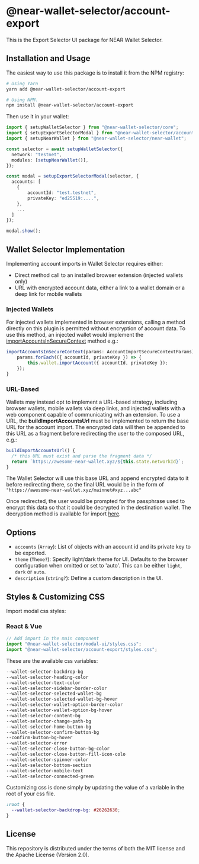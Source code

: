 # @near-wallet-selector/account-export

This is the Export Selector UI package for NEAR Wallet Selector.

## Installation and Usage

The easiest way to use this package is to install it from the NPM registry:

```bash
# Using Yarn
yarn add @near-wallet-selector/account-export

# Using NPM.
npm install @near-wallet-selector/account-export
```

Then use it in your wallet:

```ts
import { setupWalletSelector } from "@near-wallet-selector/core";
import { setupExportSelectorModal } from "@near-wallet-selector/account-export";
import { setupNearWallet } from "@near-wallet-selector/near-wallet";

const selector = await setupWalletSelector({
  network: "testnet",
  modules: [setupNearWallet()],
});

const modal = setupExportSelectorModal(selector, {
  accounts: [
    { 
        accountId: "test.testnet",
        privateKey: "ed25519:....",
    },
    ...
  ]
});

modal.show();
```

## Wallet Selector Implementation

Implementing account imports in Wallet Selector requires either:
- Direct method call to an installed browser extension (injected wallets only)
- URL with encrypted account data, either a link to a wallet domain or a deep link for mobile wallets

### Injected Wallets
For injected wallets implemented in browser extensions, calling a method directly on this plugin is permitted without encryption of account data.
To use this method, an injected wallet would implement the [importAccountsInSecureContext](../core/src/lib/wallet/wallet.types.ts) method e.g.:
```ts
importAccountsInSecureContext(params: AccountImportSecureContextParams) {
    params.forEach(({ accountId, privateKey }) => {
        this.wallet.importAccount({ accountId, privateKey });
    });
}
```

### URL-Based

Wallets may instead opt to implement a URL-based strategy, including browser wallets, mobile wallets via deep links, and injected wallets with a web component capable of
communicating with an extension. To use a URL, the __buildImportAccountsUrl__ must be implemented to return the base URL for the account import. The encrypted data will
then be appended to this URL as a fragment before redirecting the user to the composed URL, e.g.:
```javascript
buildImportAccountsUrl() {
  /* this URL must exist and parse the fragment data */
  return `https://awesome-near-wallet.xyz/${this.state.networkId}`;
}
```

The Wallet Selector will use this base URL and append encrypted data to it before redirecting there, so the final URL would be in the form of `"https://awesome-near-wallet.xyz/mainnet#xyz...abc"`

Once redirected, the user would be prompted for the passphrase used to encrypt this data so that it could be decrypted in the destination wallet. The decryption method is available for import [here](./src/TBD).


## Options
- `accounts` (`Array`): List of objects with an account id and its private key to be exported.
- `theme` (`Theme?`): Specify light/dark theme for UI. Defaults to the browser configuration when omitted or set to 'auto'. This can be either `light`, `dark` or `auto`.
- `description` (`string?`): Define a custom description in the UI.

## Styles & Customizing CSS

Import modal css styles:

### React & Vue

```ts
// Add import in the main component
import "@near-wallet-selector/modal-ui/styles.css";
import "@near-wallet-selector/account-export/styles.css";
```

These are the available css variables:

```css
--wallet-selector-backdrop-bg
--wallet-selector-heading-color
--wallet-selector-text-color
--wallet-selector-sidebar-border-color
--wallet-selector-selected-wallet-bg
--wallet-selector-selected-wallet-bg-hover
--wallet-selector-wallet-option-border-color
--wallet-selector-wallet-option-bg-hover
--wallet-selector-content-bg
--wallet-selector-change-path-bg
--wallet-selector-home-button-bg
--wallet-selector-confirm-button-bg
--confirm-button-bg-hover
--wallet-selector-error
--wallet-selector-close-button-bg-color
--wallet-selector-close-button-fill-icon-colo
--wallet-selector-spinner-color
--wallet-selector-bottom-section
--wallet-selector-mobile-text
--wallet-selector-connected-green
```

Customizing css is done simply by updating the value of a variable in the root of your css file.

```css
:root {
  --wallet-selector-backdrop-bg: #26262630;
}
```

## License

This repository is distributed under the terms of both the MIT license and the Apache License (Version 2.0).
